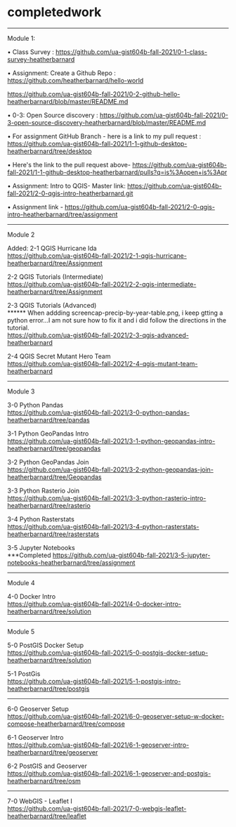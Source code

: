 # completedwork
----------------------------------------------------------------------------------------------------------------------------------------------
Module 1: </br>

•	Class Survey : https://github.com/ua-gist604b-fall-2021/0-1-class-survey-heatherbarnard</br>

•	Assignment: Create a Github Repo : https://github.com/heatherbarnard/hello-world</br>

https://github.com/ua-gist604b-fall-2021/0-2-github-hello-heatherbarnard/blob/master/README.md</br>

•	0-3: Open Source discovery : https://github.com/ua-gist604b-fall-2021/0-3-open-source-discovery-heatherbarnard/blob/master/README.md</br>

•	For assignment GitHub Branch - here is a link to my pull request : https://github.com/ua-gist604b-fall-2021/1-1-github-desktop-heatherbarnard/tree/desktop

•	Here's the link to the pull request above- https://github.com/ua-gist604b-fall-2021/1-1-github-desktop-heatherbarnard/pulls?q=is%3Aopen+is%3Apr</br>

•	Assignment: Intro to QGIS-  Master link:  https://github.com/ua-gist604b-fall-2021/2-0-qgis-intro-heatherbarnard.git </br>

•	Assignment link - https://github.com/ua-gist604b-fall-2021/2-0-qgis-intro-heatherbarnard/tree/assignment</br>

------------------------------------------------------------------------------------------------------------------------------------------------
Module 2</br>

Added: 2-1 QGIS Hurricane Ida</br>
https://github.com/ua-gist604b-fall-2021/2-1-qgis-hurricane-heatherbarnard/tree/Assignment</br>

2-2 QGIS Tutorials (Intermediate)</br>
https://github.com/ua-gist604b-fall-2021/2-2-qgis-intermediate-heatherbarnard/tree/Assignment</br>

2-3 QGIS Tutorials (Advanced)</br>
****** When addding screencap-precip-by-year-table.png, i keep gtting a python error...I am not sure how to fix it and i did follow the directions in the tutorial.</br>
https://github.com/ua-gist604b-fall-2021/2-3-qgis-advanced-heatherbarnard</br>

2-4 QGIS Secret Mutant Hero Team</br>
https://github.com/ua-gist604b-fall-2021/2-4-qgis-mutant-team-heatherbarnard</br>

------------------------------------------------------------------------------------------------------------------------------------------------

Module 3</br>

3-0 Python Pandas</br>
https://github.com/ua-gist604b-fall-2021/3-0-python-pandas-heatherbarnard/tree/pandas</br>

3-1 Python GeoPandas Intro</br>
https://github.com/ua-gist604b-fall-2021/3-1-python-geopandas-intro-heatherbarnard/tree/geopandas</br>

3-2 Python GeoPandas Join</br>
https://github.com/ua-gist604b-fall-2021/3-2-python-geopandas-join-heatherbarnard/tree/Geopandas</br>

3-3 Python Rasterio Join</br>
https://github.com/ua-gist604b-fall-2021/3-3-python-rasterio-intro-heatherbarnard/tree/rasterio</br>

3-4 Python Rasterstats</br>
https://github.com/ua-gist604b-fall-2021/3-4-python-rasterstats-heatherbarnard/tree/rasterstats</br>

3-5 Jupyter Notebooks</br>
***Completed
https://github.com/ua-gist604b-fall-2021/3-5-jupyter-notebooks-heatherbarnard/tree/assignment</br>

---------------------------------------------------------------------------------------------------------------------------------------------------

Module 4</br>

4-0 Docker Intro</br>
https://github.com/ua-gist604b-fall-2021/4-0-docker-intro-heatherbarnard/tree/solution</br>

---------------------------------------------------------------------------------------------------------------------------------------------------

Module 5</br>

5-0 PostGIS Docker Setup</br>
https://github.com/ua-gist604b-fall-2021/5-0-postgis-docker-setup-heatherbarnard/tree/solution</br>

5-1 PostGis</br>
https://github.com/ua-gist604b-fall-2021/5-1-postgis-intro-heatherbarnard/tree/postgis</br>

---------------------------------------------------------------------------------------------------------------------------------------------------


6-0 Geoserver Setup</br>
https://github.com/ua-gist604b-fall-2021/6-0-geoserver-setup-w-docker-compose-heatherbarnard/tree/compose</br>

6-1 Geoserver Intro</br>
https://github.com/ua-gist604b-fall-2021/6-1-geoserver-intro-heatherbarnard/tree/geoserver</br>

6-2 PostGIS and Geoserver</br>
https://github.com/ua-gist604b-fall-2021/6-1-geoserver-and-postgis-heatherbarnard/tree/osm</br>


---------------------------------------------------------------------------------------------------------------------------------------------------


7-0 WebGIS - Leaflet I</br>
https://github.com/ua-gist604b-fall-2021/7-0-webgis-leaflet-heatherbarnard/tree/leaflet</br>

